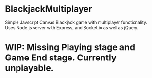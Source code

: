 # BlackjackMultiplayer
Simple Javscript Canvas Blackjack game with multiplayer functionality. Uses Node.js server with Express, and Socket.io as well as jQuery.

# WIP: Missing Playing stage and Game End stage. Currently unplayable.
